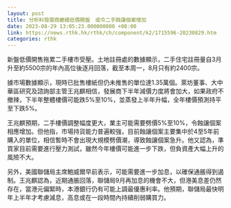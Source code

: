 ```yaml
---
layout: post
title: 分析料發展商繼續低價開盤　或令二手蝕讓個案增加
date: 2023-08-29 13:05:23.000000000 +08:00
link: https://news.rthk.hk/rthk/ch/component/k2/1715596-20230829.htm
categories: rthk
---
```


新盤低價開售拖累二手樓市受壓。土地註冊處的數據顯示，二手住宅註冊量自3月升至約5500宗的年內高位後逐月回落，截至本周一，8月只有約2400宗。

據市場數據顯示，現時已批售樓紙但仍未推售的單位達1.35萬個。萊坊董事、大中華區研究及諮詢部主管王兆麒相信，發展商下半年減價力度將會加大，如果政府不撤辣，下半年整體樓價可能跌5%至10%，並蒸發上半年升幅，全年樓價預測持平至下跌5%。

王兆麒預期，二手樓價調整幅度更大，業主可能需要劈價5%至10%，令蝕讓個案相應增加。但他指，市場持貨能力普遍較強，目前蝕讓個案主要集中於4至5年前購入的單位，相信暫時不會出現大規模劈價潮，導致蝕讓個案急升。他又認為，準買家目前需要進行壓力測試，雖然今年樓價可能進一步下跌，但負資產大幅上升的風險不大。

另外，美國聯儲局主席鮑威爾早前表示，可能需要進一步加息，以確保通脹得到遏制。王兆麒認為，近期通脹回落，聯儲局9月再加息的機會不大，但港美息差仍然存在，當港元偏緊時，本港銀行仍有可能上調最優惠利率。他預期，聯儲局最快明年上半年才考慮減息，高息或在一段時間內持續削弱購買力。
